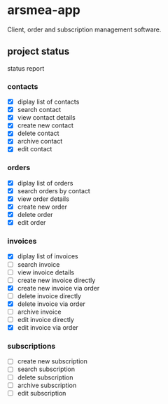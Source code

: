 # arsmea-app

Client, order and subscription management software.

## project status
status report

### contacts

- [X] diplay list of contacts
- [X] search contact
- [X] view contact details
- [X] create new contact
- [X] delete contact
- [X] archive contact
- [X] edit contact

### orders

- [X] diplay list of orders
- [X] search orders by contact
- [X] view order details
- [X] create new order
- [X] delete order
- [X] edit order

### invoices

- [X] diplay list of invoices
- [ ] search invoice
- [ ] view invoice details
- [ ] create new invoice directly
- [X] create new invoice via order
- [ ] delete invoice directly
- [X] delete invoice via order
- [ ] archive invoice
- [ ] edit invoice directly
- [X] edit invoice via order

### subscriptions

- [ ] create new subscription
- [ ] search subscription
- [ ] delete subscription
- [ ] archive subscription
- [ ] edit subscription
